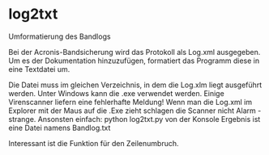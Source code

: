 # log2txt
Umformatierung des Bandlogs

Bei der Acronis-Bandsicherung wird das Protokoll als Log.xml ausgegeben.
Um es der Dokumentation hinzuzufügen, formatiert das Programm diese in 
eine Textdatei um.

Die Datei muss im gleichen Verzeichnis, in dem die Log.xlm liegt ausgeführt werden.
Unter Windows kann die .exe verwendet werden. Einige Virenscanner liefern eine fehlerhafte Meldung!
Wenn man die Log.xml im Explorer mit der Maus auf die .Exe zieht schlagen die Scanner nicht Alarm - strange. 
Ansonsten einfach: python log2txt.py von der Konsole
Ergebnis ist eine Datei namens Bandlog.txt

Interessant ist die Funktion für den Zeilenumbruch.
